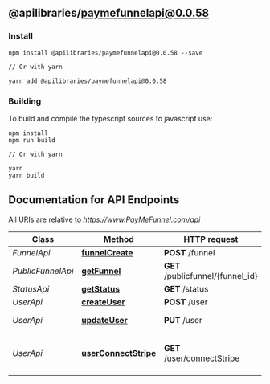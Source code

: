 ## @apilibraries/paymefunnelapi@0.0.58

### Install

```
npm install @apilibraries/paymefunnelapi@0.0.58 --save

// Or with yarn

yarn add @apilibraries/paymefunnelapi@0.0.58

```

### Building

To build and compile the typescript sources to javascript use:
```
npm install
npm run build

// Or with yarn

yarn
yarn build
```

## Documentation for API Endpoints

All URIs are relative to *https://www.PayMeFunnel.com/api*

Class | Method | HTTP request | Description
------------ | ------------- | ------------- | -------------
*FunnelApi* | [**funnelCreate**](FunnelApi.md#funnelcreate) | **POST** /funnel | 
*PublicFunnelApi* | [**getFunnel**](PublicFunnelApi.md#getfunnel) | **GET** /publicfunnel/{funnel_id} | Publicly get funnel
*StatusApi* | [**getStatus**](StatusApi.md#getstatus) | **GET** /status | 
*UserApi* | [**createUser**](UserApi.md#createuser) | **POST** /user | Create user
*UserApi* | [**updateUser**](UserApi.md#updateuser) | **PUT** /user | Update user
*UserApi* | [**userConnectStripe**](UserApi.md#userconnectstripe) | **GET** /user/connectStripe | Update user&#39;s stripe account

